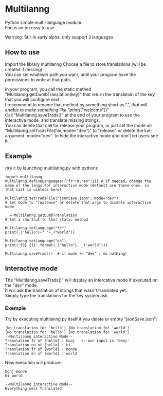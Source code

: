 # Multilanng
Python simple multi-language module.  
Focus on be easy to use.  

Warning: Still in early alpha, only support 2 languages

## How to use
Import the library multilanng
Choose a file to store translations (will be created if missing):  
You can set whatever path you want, until your program have the permissions to write at that path.  

In your program, you call the static methed "Multilanng.getDumbTranslation(key)" that return the translatoin of the key that you will configure next.  
I recommend to rename that method by something short as "_", that will enable to make something like "print(_("welcome"))"  
Call "Multilanng.saveTrads()" at the end of your program to use the interactive mode, and translate missing strings.  
You can delete that call for release your program, or just set the mode on "Multilanng.setTradsFile(file,mode="dev")" to "release" or delete the kw-argument 'mode="dev"' to hide the interactive mode and don't let users see it. 

## Example 
(try it by launching multilanng.py with python):  

~~~
import multilanng
Multilanng.defineLanguages({"fr":0,"en":1}) # if needed, change the name of the langs for interactive mode (default are these ones, so that call is useless here)

Multilanng.setTradsFile("jsonSave.json", mode="dev")
# Set mode to "realease" or delete that args to disable interactive mode

_ = Multilanng.getDumbTranslation
# Set a shortcut to that static method

Multilanng.setLanguage("fr")
print(_("hello")+" "+_("world"))

Multilanng.setLanguage("en")
print('{0} {1}'.format(_("hello"), _('world')))

Multilanng.saveTrads()  # if mode != "dev" : do nothing!
~~~

## Interactive mode
The "Multilanng.saveTrads()" will display an intercative mode if executed on the "dev" mode.  
It will ask the translation of strings that wasn't translated yet.  
Simply type the translations for the key system ask.

### Exemple
Try by executing multilanng.py itself if you delete or empty "jsonSave.json":
~~~
[No translation for 'hello'] [No translation for 'world']                                                             [No translation for 'hello'] [No translation for 'world']                                                                                                                                                                       --Multilanng interactive Mode--                                                                                   Translation fr of [hello] : bonj   <--our input is 'bonj'                                                         Translation en of [hello] : hi                                                                                      Translation fr of [world] : monde                                                                                 Translation en of [world] : world  
~~~

New execution will produce: 
~~~
bonj monde
hi world

--Multilanng interactive Mode--
Everything well translated
~~~
